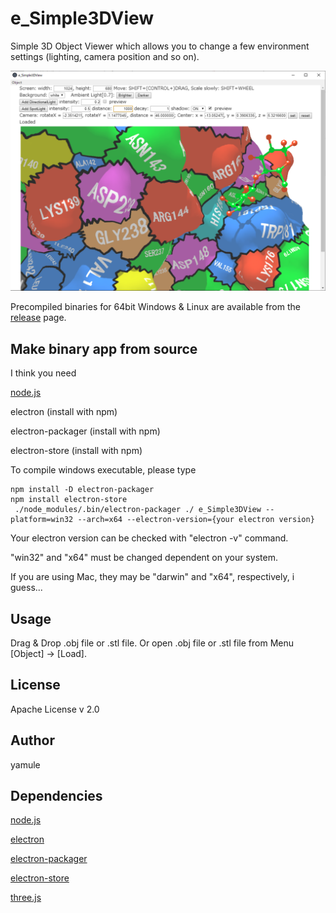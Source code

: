 # e_Simple3DView
Simple 3D Object Viewer which allows you to change a few environment settings (lighting, camera position and so on).


<img src="https://raw.githubusercontent.com/yamule/e_Simple3DView/master/docs/img/example_1.png" width="600px">


Precompiled binaries for 64bit Windows & Linux are available from the [release](https://github.com/yamule/e_Simple3DView/releases) page.


## Make binary app from source
I think you need

[node.js](https://nodejs.org/)

electron (install with npm)

electron-packager (install with npm)

electron-store (install with npm)

To compile windows executable, please type
```
npm install -D electron-packager
npm install electron-store
 ./node_modules/.bin/electron-packager ./ e_Simple3DView --platform=win32 --arch=x64 --electron-version={your electron version}
```
Your electron version can be checked with "electron -v" command.

"win32" and "x64" must be changed dependent on your system.

If you are using Mac, they may be "darwin" and "x64", respectively, i guess...


## Usage
Drag & Drop .obj file or .stl file.
Or open .obj file or .stl file from Menu [Object] -> [Load].


## License
Apache License v 2.0


## Author
yamule

## Dependencies
[node.js](https://nodejs.org/)

[electron](https://github.com/electron/electron)

[electron-packager](https://github.com/electron/electron-packager)

[electron-store](https://github.com/sindresorhus/electron-store)

[three.js](https://threejs.org/)
